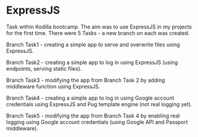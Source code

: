 # ExpressJS
Task within Kodilla bootcamp. The aim was to use ExpressJS in my projects for the first time.
There were 5 Tasks - a new branch on each was created.

Branch Task1 - creating a simple app to serve and overwrite files using ExpressJS.

Branch Task2 - creating a simple app to log in using ExpressJS (using endpoints, serving static files).

Branch Task3 - modifying the app from Branch Task 2 by adding middleware function using ExpressJS.

Branch Task4 - creating a simple app to log in using Google account credentials using ExpressJS and Pug template engine (not real logging yet).

Branch Task5 - modifying the app from Branch Task 4 by enabling real logging using Google account credentials (using Google API and Passport middleware).
